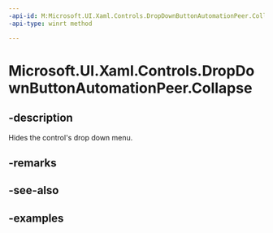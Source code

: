 ```yaml
---
-api-id: M:Microsoft.UI.Xaml.Controls.DropDownButtonAutomationPeer.Collapse
-api-type: winrt method

---
```

<!-- Method syntax.
public void DropDownButtonAutomationPeer.Collapse()
-->

# Microsoft.UI.Xaml.Controls.DropDownButtonAutomationPeer.Collapse


## -description

Hides the control's drop down menu.


## -remarks


## -see-also


## -examples


